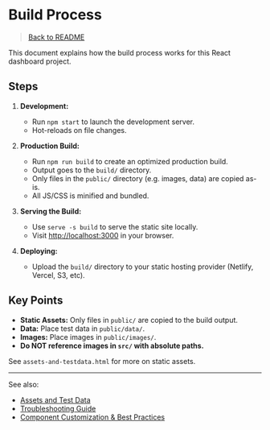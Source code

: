 # Build Process

> [Back to README](./README.html)


This document explains how the build process works for this React dashboard project.

## Steps

1. **Development:**
   - Run `npm start` to launch the development server.
   - Hot-reloads on file changes.

2. **Production Build:**
   - Run `npm run build` to create an optimized production build.
   - Output goes to the `build/` directory.
   - Only files in the `public/` directory (e.g. images, data) are copied as-is.
   - All JS/CSS is minified and bundled.

3. **Serving the Build:**
   - Use `serve -s build` to serve the static site locally.
   - Visit [http://localhost:3000](http://localhost:3000) in your browser.

4. **Deploying:**
   - Upload the `build/` directory to your static hosting provider (Netlify, Vercel, S3, etc).

## Key Points
- **Static Assets:** Only files in `public/` are copied to the build output.
- **Data:** Place test data in `public/data/`.
- **Images:** Place images in `public/images/`.
- **Do NOT reference images in `src/` with absolute paths.**

See `assets-and-testdata.html` for more on static assets.

---

See also:
- [Assets and Test Data](./assets-and-testdata.html)
- [Troubleshooting Guide](./troubleshooting.html)
- [Component Customization & Best Practices](./component-customization-and-best-practices.html)


